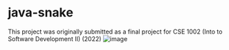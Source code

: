 # java-snake
This project was originally submitted as a final project for CSE 1002 (Into to Software Development II) (2022)
![image](https://github.com/user-attachments/assets/6c71357b-e26a-4b51-951e-3399eef4a28d)
